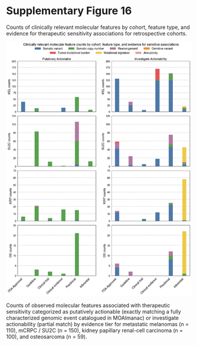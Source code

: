 # Supplementary Figure 16
Counts of clinically relevant molecular features by cohort, feature type, and evidence for therapeutic sensitivity associations for retrospective cohorts.

![Supplementary Figure 16](supplementary-figure-16.png)

Counts of observed molecular features associated with therapeutic sensitivity categorized as putatively actionable (exactly matching a fully characterized genomic event catalogued in MOAlmanac) or investigate actionability (partial match) by evidence tier for metastatic melanomas (n = 110), mCRPC / SU2C (n = 150), kidney papillary renal-cell carcinoma (n = 100), and osteosarcoma (n = 59).
